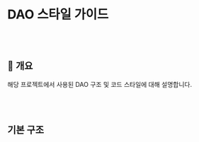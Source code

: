 # DAO 스타일 가이드
<br/><br/>



## :speech_balloon: 개요

해당 프로젝트에서 사용된 DAO 구조 및 코드 스타일에 대해 설명합니다.

<br/><br/>


## 기본 구조

